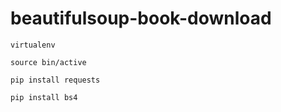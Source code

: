 # beautifulsoup-book-download

`virtualenv`

`source bin/active`

`pip install requests`

`pip install bs4`

